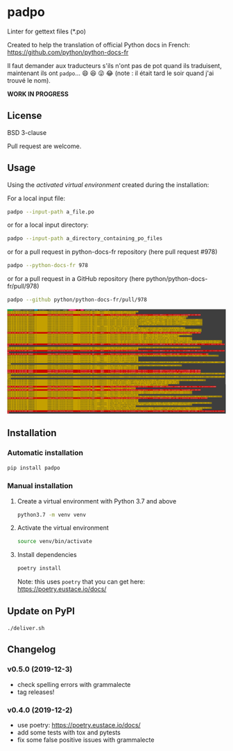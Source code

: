 # padpo

Linter for gettext files (*.po)

Created to help the translation of official Python docs in French: https://github.com/python/python-docs-fr

Il faut demander aux traducteurs s'ils n'ont pas de pot quand ils traduisent, maintenant ils ont `padpo`…
:smile: :laughing: :stuck_out_tongue_winking_eye: :joy: (note : il était tard le soir quand j'ai trouvé le nom).

**WORK IN PROGRESS**

## License

BSD 3-clause

Pull request are welcome.

## Usage

Using the *activated virtual environment* created during the installation:

For a local input file:

```bash
padpo --input-path a_file.po
```

or for a local input directory:

```bash
padpo --input-path a_directory_containing_po_files
```

or for a pull request in python-docs-fr repository (here pull request #978)

```bash
padpo --python-docs-fr 978
```

or for a pull request in a GitHub repository (here python/python-docs-fr/pull/978)

```bash
padpo --github python/python-docs-fr/pull/978
```

![Screenshot](screenshot.png)

## Installation

### Automatic installation

```bash
pip install padpo
```

### Manual installation

1. Create a virtual environment with Python 3.7 and above

   ```bash
   python3.7 -m venv venv
   ```

2. Activate the virtual environment

   ```bash
   source venv/bin/activate
   ```

3. Install dependencies

   ```bash
   poetry install
   ```

   Note: this uses `poetry` that you can get here: https://poetry.eustace.io/docs/

## Update on PyPI

`./deliver.sh`

## Changelog

### v0.5.0 (2019-12-3)

* check spelling errors with grammalecte
* tag releases!

### v0.4.0 (2019-12-2)

* use poetry: https://poetry.eustace.io/docs/
* add some tests with tox and pytests
* fix some false positive issues with grammalecte
